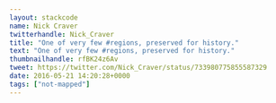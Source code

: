 ```yaml
---
layout: stackcode
name: Nick Craver
twitterhandle: Nick_Craver
title: "One of very few #regions, preserved for history."
text: "One of very few #regions, preserved for history."
thumbnailhandle: rfBK24z6Av
tweet: https://twitter.com/Nick_Craver/status/733980775855587329
date: 2016-05-21 14:20:28+0000
tags: ["not-mapped"]
---
```

